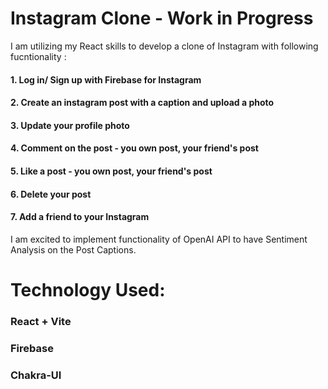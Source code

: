 # Instagram Clone - Work in Progress

I am utilizing my React skills to develop a clone of Instagram with following fucntionality :

 #### 1. Log in/ Sign up with Firebase for Instagram
 #### 2. Create an instagram post with a caption and upload a photo
 #### 3. Update your profile photo
 #### 4. Comment on the post - you own post, your friend's post
 #### 5. Like a post - you own post, your friend's post
 #### 6. Delete your post
 #### 7. Add a friend to your Instagram

I am excited to implement functionality of OpenAI API to have Sentiment Analysis on the Post Captions.

 # Technology Used:
  ### React + Vite
  ### Firebase
  ### Chakra-UI

